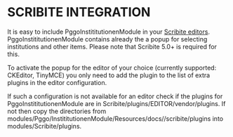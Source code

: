 # SCRIBITE INTEGRATION

It is easy to include PggoInstititutionenModule in your [Scribite editors](https://github.com/zikula-modules/Scribite/).
PggoInstititutionenModule contains already the a popup for selecting institutions and other items.
Please note that Scribite 5.0+ is required for this.

To activate the popup for the editor of your choice (currently supported: CKEditor, TinyMCE)
you only need to add the plugin to the list of extra plugins in the editor configuration.

If such a configuration is not available for an editor check if the plugins for
PggoInstititutionenModule are in Scribite/plugins/EDITOR/vendor/plugins. If not then copy the directories from
    modules/Pggo/InstititutionenModule/Resources/docs//scribite/plugins into modules/Scribite/plugins.
